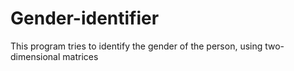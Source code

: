 # Gender-identifier
This program tries to identify the gender of the person, using two-dimensional matrices
